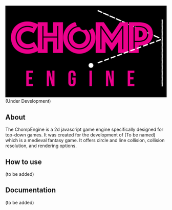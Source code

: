 ![chomp logo](https://github.com/chomp105/ChompEngine/blob/master/ChompLogo.png?raw=true)
(Under Development)

About
-----
The ChompEngine is a 2d javascript game engine specifically designed for top-down games.
It was created for the development of (To be named) which is a medieval fantasy game.
It offers circle and line collision, collision resolution, and rendering options.

How to use
----------
(to be added)

Documentation
-------------
(to be added)

